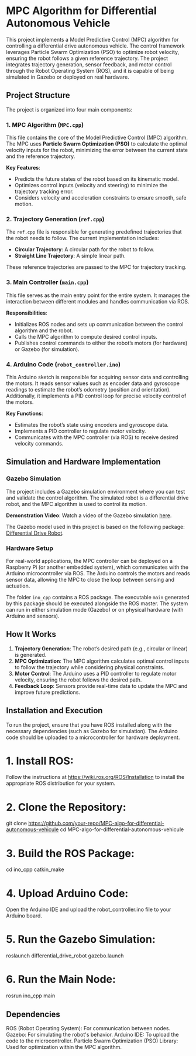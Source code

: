 # MPC Algorithm for Differential Autonomous Vehicle

This project implements a Model Predictive Control (MPC) algorithm for controlling a differential drive autonomous vehicle. The control framework leverages Particle Swarm Optimization (PSO) to optimize robot velocity, ensuring the robot follows a given reference trajectory. The project integrates trajectory generation, sensor feedback, and motor control through the Robot Operating System (ROS), and it is capable of being simulated in Gazebo or deployed on real hardware.

## Project Structure

The project is organized into four main components:

### 1. **MPC Algorithm (`MPC.cpp`)**
This file contains the core of the Model Predictive Control (MPC) algorithm. The MPC uses **Particle Swarm Optimization (PSO)** to calculate the optimal velocity inputs for the robot, minimizing the error between the current state and the reference trajectory.

**Key Features**:
- Predicts the future states of the robot based on its kinematic model.
- Optimizes control inputs (velocity and steering) to minimize the trajectory tracking error.
- Considers velocity and acceleration constraints to ensure smooth, safe motion.

### 2. **Trajectory Generation (`ref.cpp`)**
The `ref.cpp` file is responsible for generating predefined trajectories that the robot needs to follow. The current implementation includes:
- **Circular Trajectory**: A circular path for the robot to follow.
- **Straight Line Trajectory**: A simple linear path.

These reference trajectories are passed to the MPC for trajectory tracking.

### 3. **Main Controller (`main.cpp`)**
This file serves as the main entry point for the entire system. It manages the interaction between different modules and handles communication via ROS. 

**Responsibilities**:
- Initializes ROS nodes and sets up communication between the control algorithm and the robot.
- Calls the MPC algorithm to compute desired control inputs.
- Publishes control commands to either the robot’s motors (for hardware) or Gazebo (for simulation).

### 4. **Arduino Code (`robot_controller.ino`)**
This Arduino sketch is responsible for acquiring sensor data and controlling the motors. It reads sensor values such as encoder data and gyroscope readings to estimate the robot’s odometry (position and orientation). Additionally, it implements a PID control loop for precise velocity control of the motors.

**Key Functions**:
- Estimates the robot’s state using encoders and gyroscope data.
- Implements a PID controller to regulate motor velocity.
- Communicates with the MPC controller (via ROS) to receive desired velocity commands.

## Simulation and Hardware Implementation

### Gazebo Simulation
The project includes a Gazebo simulation environment where you can test and validate the control algorithm. The simulated robot is a differential drive robot, and the MPC algorithm is used to control its motion.

**Demonstration Video**:
Watch a video of the Gazebo simulation [here](https://drive.google.com/file/d/1G1k8OX83KltEySx1zqu4JQXIHo-Ti51P/view?usp=sharing).

The Gazebo model used in this project is based on the following package: [Differential Drive Robot](https://github.com/sanuann/DifferentialDriveRobot).

### Hardware Setup
For real-world applications, the MPC controller can be deployed on a Raspberry Pi (or another embedded system), which communicates with the Arduino microcontroller via ROS. The Arduino controls the motors and reads sensor data, allowing the MPC to close the loop between sensing and actuation.

The folder `ino_cpp` contains a ROS package. The executable `main` generated by this package should be executed alongside the ROS master. The system can run in either simulation mode (Gazebo) or on physical hardware (with Arduino and sensors).

## How It Works

1. **Trajectory Generation**: The robot’s desired path (e.g., circular or linear) is generated.
2. **MPC Optimization**: The MPC algorithm calculates optimal control inputs to follow the trajectory while considering physical constraints.
3. **Motor Control**: The Arduino uses a PID controller to regulate motor velocity, ensuring the robot follows the desired path.
4. **Feedback Loop**: Sensors provide real-time data to update the MPC and improve future predictions.

## Installation and Execution

To run the project, ensure that you have ROS installed along with the necessary dependencies (such as Gazebo for simulation). The Arduino code should be uploaded to a microcontroller for hardware deployment.

# 1. Install ROS:
Follow the instructions at https://wiki.ros.org/ROS/Installation to install the appropriate ROS distribution for your system.

# 2. Clone the Repository:
git clone https://github.com/your-repo/MPC-algo-for-differential-autonomous-vehicule
cd MPC-algo-for-differential-autonomous-vehicule

# 3. Build the ROS Package:
cd ino_cpp
catkin_make

# 4. Upload Arduino Code:
Open the Arduino IDE and upload the robot_controller.ino file to your Arduino board.

# 5. Run the Gazebo Simulation:
roslaunch differential_drive_robot gazebo.launch

# 6. Run the Main Node:
rosrun ino_cpp main

## Dependencies
ROS (Robot Operating System): For communication between nodes.
Gazebo: For simulating the robot's behavior.
Arduino IDE: To upload the code to the microcontroller.
Particle Swarm Optimization (PSO) Library: Used for optimization within the MPC algorithm.
